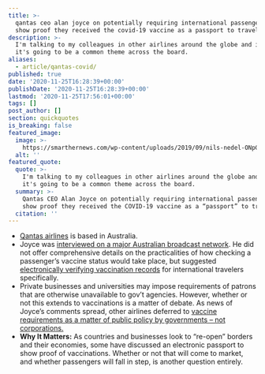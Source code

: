 ```yaml
---
title: >-
  qantas ceo alan joyce on potentially requiring international passengers to
  show proof they received the covid-19 vaccine as a passport to travel.
description: >-
  I'm talking to my colleagues in other airlines around the globe and i think
  it's going to be a common theme across the board.
aliases:
  - article/qantas-covid/
published: true
date: '2020-11-25T16:28:39+00:00'
publishDate: '2020-11-25T16:28:39+00:00'
lastmod: '2020-11-25T17:56:01+00:00'
tags: []
post_author: []
section: quickquotes
is_breaking: false
featured_image:
  image: >-
    https://smarthernews.com/wp-content/uploads/2019/09/nils-nedel-ONpGBpns3cs-unsplash-1024x684.jpg
  alt: ''
featured_quote:
  quote: >-
    I'm talking to my colleagues in other airlines around the globe and I think
    it's going to be a common theme across the board.
  summary: >-
    Qantas CEO Alan Joyce on potentially requiring international passengers to
    show proof they received the COVID-19 vaccine as a “passport” to travel.
  citation: ''
---
```

*   [Qantas airlines](\"https://www.qantas.com/us/en.html\") is based in Australia.
*   Joyce was [interviewed on a major Australian broadcast network](\"https://www.cbsnews.com/news/qantas-airlines-covid-19-vaccine-alan-joyce/\"). He did not offer comprehensive details on the practicalities of how checking a passenger’s vaccine status would take place, but suggested [electronically verifying vaccination records](\"https://www.usatoday.com/story/travel/airline-news/2020/11/23/vaccination-passport-qantas-looking-new-requirement-travelers/6402846002/\") for international travelers specifically.
*   Private businesses and universities may impose requirements of patrons that are otherwise unavailable to gov’t agencies. However, whether or not this extends to vaccinations is a matter of debate. As news of Joyce’s comments spread, other airlines deferred to [vaccine requirements as a matter of public policy by governments – not corporations.](\"https://www.usatoday.com/story/travel/airline-news/2020/11/23/vaccination-passport-qantas-looking-new-requirement-travelers/6402846002/\")
*   **Why It Matters:** As countries and businesses look to “re-open” borders and their economies, some have discussed an electronic passport to show proof of vaccinations. Whether or not that will come to market, and whether passengers will fall in step, is another question entirely.